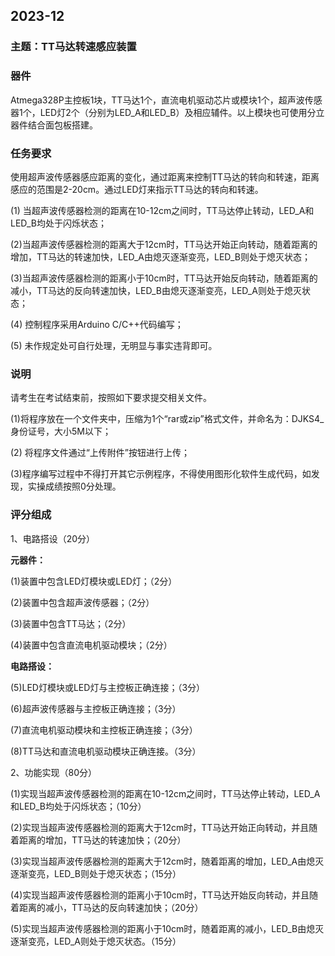 ## 2023-12

### 主题：TT马达转速感应装置

### 器件

Atmega328P主控板1块，TT马达1个，直流电机驱动芯片或模块1个，超声波传感器1个，LED灯2个（分别为LED_A和LED_B）及相应辅件。以上模块也可使用分立器件结合面包板搭建。

### 任务要求

使用超声波传感器感应距离的变化，通过距离来控制TT马达的转向和转速，距离感应的范围是2-20cm。通过LED灯来指示TT马达的转向和转速。

(1) 当超声波传感器检测的距离在10-12cm之间时，TT马达停止转动，LED_A和LED_B均处于闪烁状态；

(2)当超声波传感器检测的距离大于12cm时，TT马达开始正向转动，随着距离的增加，TT马达的转速加快，LED_A由熄灭逐渐变亮，LED_B则处于熄灭状态；

(3)当超声波传感器检测的距离小于10cm时，TT马达开始反向转动，随着距离的减小，TT马达的反向转速加快，LED_B由熄灭逐渐变亮，LED_A则处于熄灭状态；

(4) 控制程序采用Arduino C/C++代码编写；

(5) 未作规定处可自行处理，无明显与事实违背即可。

### 说明

请考生在考试结束前，按照如下要求提交相关文件。

(1)将程序放在一个文件夹中，压缩为1个“rar或zip”格式文件，并命名为：DJKS4_身份证号，大小5M以下；

(2) 将程序文件通过“上传附件”按钮进行上传；

(3)程序编写过程中不得打开其它示例程序，不得使用图形化软件生成代码，如发现，实操成绩按照0分处理。

### 评分组成

1、电路搭设（20分）

**元器件：**

(1)装置中包含LED灯模块或LED灯；（2分）

(2)装置中包含超声波传感器；（2分）

(3)装置中包含TT马达；（2分）

(4)装置中包含直流电机驱动模块；（2分）

**电路搭设：**

(5)LED灯模块或LED灯与主控板正确连接；（3分）

(6)超声波传感器与主控板正确连接；（3分）

(7)直流电机驱动模块和主控板正确连接；（3分）

(8)TT马达和直流电机驱动模块正确连接。（3分）

2、功能实现（80分）

(1)实现当超声波传感器检测的距离在10-12cm之间时，TT马达停止转动，LED_A和LED_B均处于闪烁状态；（10分）

(2)实现当超声波传感器检测的距离大于12cm时，TT马达开始正向转动，并且随着距离的增加，TT马达的转速加快；（20分）

(3)实现当超声波传感器检测的距离大于12cm时，随着距离的增加，LED_A由熄灭逐渐变亮，LED_B则处于熄灭状态；（15分）

(4)实现当超声波传感器检测的距离小于10cm时，TT马达开始反向转动，并且随着距离的减小，TT马达的反向转速加快；（20分）

(5)实现当超声波传感器检测的距离小于10cm时，随着距离的减小，LED_B由熄灭逐渐变亮，LED_A则处于熄灭状态。（15分）
